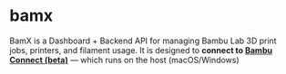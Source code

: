 # bamx
BamX is a Dashboard + Backend API for managing Bambu Lab 3D print jobs, printers, and filament usage.    It is designed to **connect to [Bambu Connect (beta)](https://bambulab.com/)** — which runs on the host (macOS/Windows)
